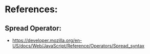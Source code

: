 # References:

## Spread Operator:

- https://developer.mozilla.org/en-US/docs/Web/JavaScript/Reference/Operators/Spread_syntax
